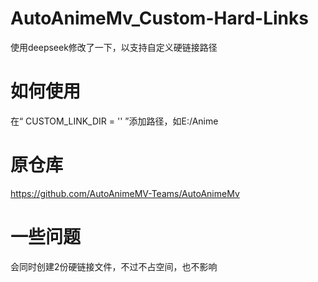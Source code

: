 # AutoAnimeMv_Custom-Hard-Links
使用deepseek修改了一下，以支持自定义硬链接路径
# 如何使用
在“ CUSTOM_LINK_DIR = '' ”添加路径，如E:/Anime
# 原仓库
https://github.com/AutoAnimeMV-Teams/AutoAnimeMv
# 一些问题
会同时创建2份硬链接文件，不过不占空间，也不影响
